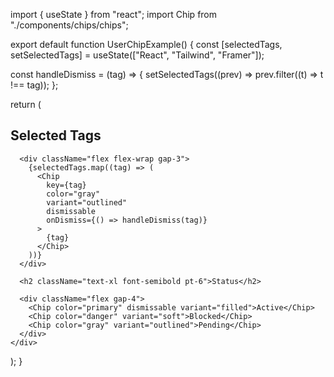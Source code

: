 
import { useState } from "react";
import Chip from "./components/chips/chips";

export default function UserChipExample() {
  const [selectedTags, setSelectedTags] = useState(["React", "Tailwind", "Framer"]);

  const handleDismiss = (tag) => {
    setSelectedTags((prev) => prev.filter((t) => t !== tag));
  };

  return (
    <div className="p-6 bg-white dark:bg-zinc-900 min-h-screen text-gray-800 dark:text-white space-y-6">
      <h2 className="text-xl font-semibold">Selected Tags</h2>

      <div className="flex flex-wrap gap-3">
        {selectedTags.map((tag) => (
          <Chip
            key={tag}
            color="gray"
            variant="outlined"
            dismissable
            onDismiss={() => handleDismiss(tag)}
          >
            {tag}
          </Chip>
        ))}
      </div>

      <h2 className="text-xl font-semibold pt-6">Status</h2>

      <div className="flex gap-4">
        <Chip color="primary" dismissable variant="filled">Active</Chip>
        <Chip color="danger" variant="soft">Blocked</Chip>
        <Chip color="gray" variant="outlined">Pending</Chip>
      </div>
    </div>
  );
}
